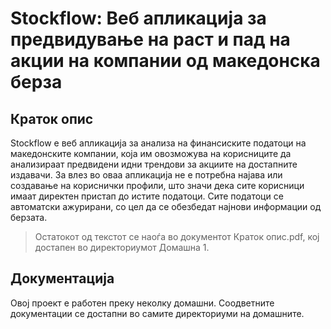 # **Stockflow: Веб апликација за предвидување на раст и пад на акции на компании од македонска берза**

## Краток опис

Stockflow е веб апликација за анализа на финансиските податоци на македонските компании, која им овозможува на корисниците да анализираат предвидени идни трендови за акциите на достапните издавачи. За влез во оваа апликација не е потребна најава или создавање на кориснички профили, што значи дека сите корисници имаат директен пристап до истите податоци. Сите податоци се автоматски ажурирани, со цел да се обезбедат најнови информации од берзата. 

> Остатокот од текстот се наоѓа во документот Краток опис.pdf, кој достапен во директориумот Домашна 1.

## Документација

Овој проект е работен преку неколку домашни. Соодветните документации се достапни во самите директориуми на домашните.



